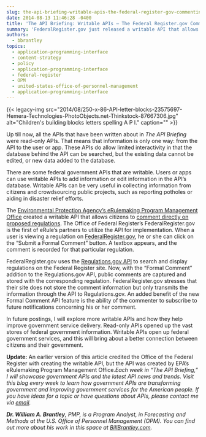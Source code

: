 ```yaml
---
slug: the-api-briefing-writable-apis-the-federal-register-gov-commenting-feature
date: 2014-08-13 11:46:28 -0400
title: 'The API Briefing: Writable APIs – The Federal Register.gov Commenting Feature'
summary: 'FederalRegister.gov just released a writable API that allows citizens to comment directly on proposed regulations. When a user is viewing a regulation on FederalRegister.gov, he or she can click on the &ldquo;Submit a Formal Comment&rdquo; button. A textbox appears, and the comment is recorded for that particular regulation.'
authors:
  - bbrantley
topics:
  - application-programming-interface
  - content-strategy
  - policy
  - application-programming-interface
  - federal-register
  - OPM
  - united-states-office-of-personnel-management
  - application-programming-interface
---
```


{{< legacy-img src="2014/08/250-x-86-API-letter-blocks-23575697-Hemera-Technologies-PhotoObjects.net-Thinkstock-87667306.jpg" alt="Children's building blocks letters spelling A P I." caption="" >}}

Up till now, all the APIs that have been written about in _The API Briefing_ were read-only APIs. That means that information is only one way: from the API to the user or app. These APIs do allow limited interactivity in that the database behind the API can be searched, but the existing data cannot be edited, or new data added to the database.

There are some federal government APIs that are writable. Users or apps can use writable APIs to add information or edit information in the API’s database. Writable APIs can be very useful in collecting information from citizens and crowdsourcing public projects, such as reporting potholes or aiding in disaster relief efforts.

The [Environmental Protection Agency&#8217;s eRulemaking Program Management Office](http://www.fdms.gov/fdms-web-agency/component/loginInfo?page=about) created a writable API that allows citizens to <a href="https://www.federalregister.gov/blog/2014/07/new-submit-a-formal-comment-feature" target="_blank">comment directly on proposed regulations</a>. The Office of Federal Register&#8217;s FederalRegister.gov is the first of eRule&#8217;s partners to utilize the API for implementation. When a user is viewing a regulation on <a href="https://www.federalregister.gov" target="_blank">FederalRegister.gov</a>, he or she can click on the “Submit a Formal Comment” button. A textbox appears, and the comment is recorded for that particular regulation.

FederalRegister.gov uses the <a href="http://www.regulations.gov/#!home" target="_blank">Regulations.gov API</a> to search and display regulations on the Federal Register site. Now, with the “Formal Comment” addition to the Regulations.gov API, public comments are captured and stored with the corresponding regulation. FederalRegister.gov stresses that their site does not store the comment information but only transmits the information through the API to Regulations.gov. An added benefit of the new Formal Comment API feature is the ability of the commenter to subscribe to future notifications concerning his or her comment.

In future postings, I will explore more writable APIs and how they help improve government service delivery. Read-only APIs opened up the vast stores of federal government information. Writable APIs open up federal government services, and this will bring about a better connection between citizens and their government.

**Update:** An earlier version of this article credited the Office of the Federal Register with creating the writable API, but the API was created by EPA&#8217;s eRulemaking Program Management Office._Each week in “The API Briefing,” I will showcase government APIs and the latest API news and trends. Visit this blog every week to learn how government APIs are transforming government and improving government services for the American people. If you have ideas for a topic or have questions about APIs, please contact me via_ [_email_](mailto:William.Brantley@opm.gov)_._

**_Dr. William A. Brantley_**_, PMP, is a Program Analyst, in Forecasting and Methods at the U.S. Office of Personnel Management (OPM). You can find out more about his work in this space at_ [_BillBrantley.com_](http://billbrantley.com/)_._
